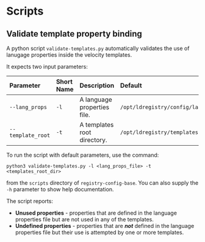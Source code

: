 # Scripts

## Validate template property binding

A python script `validate-templates.py` automatically validates the use of lanugage properties inside the velocity templates.

It expects two input parameters:

| Parameter | Short Name | Description | Default |
|:---|:---|:---|:---|
| `--lang_props` | `-l` | A language properties file.|`/opt/ldregistry/config/language/messages/en.properties`|
| `--template_root` | `-t` |A templates root directory.|`/opt/ldregistry/templates`|

To run the script with default parameters, use the command:

```
python3 validate-templates.py -l <lang_props_file> -t <templates_root_dir>
```

from the `scripts` directory of `registry-config-base`.
You can also supply the `-h` parameter to show help documentation. 

The script reports:
- __Unused properties__ - properties that are defined in the language properties file but are not used in any of the templates.
- __Undefined properties__ - properties that are __*not*__ defined in the language properties file but their use is attempted by one or more templates.